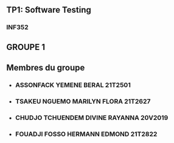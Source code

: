 ## TP1: Software Testing

### INF352

## GROUPE 1

## Membres du groupe



<ul>
<li>
  <h3>ASSONFACK YEMENE BERAL 21T2501</h3>
</li> 
<li>
  <h3>TSAKEU NGUEMO MARILYN FLORA 21T2627 </h3>
</li> 
<li>
  <h3>CHUDJO TCHUENDEM DIVINE RAYANNA 20V2019</h3>
</li> 
<li>
  <h3> FOUADJI FOSSO HERMANN EDMOND 21T2822</h3>
</li> 
</ul>


